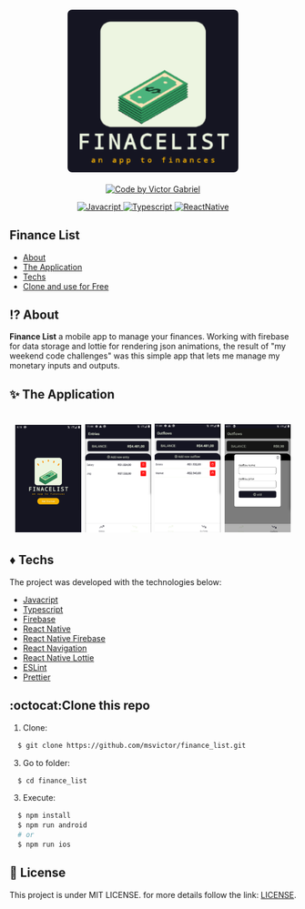 <h3 align="center">
    <img alt="Logo" title="#logo" width="300px" src="github/logo.png" style="border-radius: 8px">
</h3>

<p align="center">
   <a href="https://github.com/msvictor">
    <img alt="Code by Victor Gabriel" src="https://img.shields.io/badge/code%20by-Victor Gabriel-%23E02041">
  </a>
</p>

<p align="center">
  <a href="https://developer.mozilla.org/pt-BR/docs/Web/JavaScript">
    <img alt="Javacript" src="https://img.shields.io/badge/Javacript-%23D1CB36">
  </a>
  <a href="https://www.typescriptlang.org/">
    <img alt="Typescript" src="https://img.shields.io/badge/Typescript-%23007acc">
  </a>
  <a href="https://reactnative.dev/">
    <img alt="ReactNative" src="https://img.shields.io/badge/React Native-%235465D1">
  </a>
</p>

## Finance List

- [About](#about)
- [The Application](#application)
- [Techs](#techs)
- [Clone and use for Free](#clone)

<a id="about"></a>

## :interrobang: About

<strong>Finance List</strong> a mobile app to manage your finances. Working with firebase for data storage and lottie for rendering json animations, the result of "my weekend code challenges" was this simple app that lets me manage my monetary inputs and outputs.

<a id="application"></a>

## :sparkles: The Application

<h1 align="center">
    <img alt="home" src="github/screen_home.png" width="23%">
    <img alt="entries" src="github/screen_entries.png" width="23%">
    <img alt="outflows" src="github/screen_outflows.png" width="23%">
    <img alt="add" src="github/screen_add_transaction.png" width="23%">
</h1>

<a id="techs"></a>

## :diamonds: Techs

The project was developed with the technologies below:

- [Javacript](https://developer.mozilla.org/pt-BR/docs/Web/JavaScript)
- [Typescript](https://www.typescriptlang.org/)
- [Firebase](https://firebase.google.com/?hl=pt)
- [React Native](https://expo.io/)
- [React Native Firebase](https://rnfirebase.io/)
- [React Navigation](https://reactnavigation.org/)
- [React Native Lottie](https://www.npmjs.com/package/)
- [ESLint](https://eslint.org/)
- [Prettier](https://prettier.io/)

<a id="clone"></a>

## :octocat:Clone this repo

1. Clone:

```sh
  $ git clone https://github.com/msvictor/finance_list.git
```
3. Go to folder:

```sh
  $ cd finance_list
```

3. Execute:

```sh
  $ npm install
  $ npm run android
  # or
  $ npm run ios
```

## :memo: License

This project is under MIT LICENSE. for more details follow the link: [LICENSE](LICENSE).
